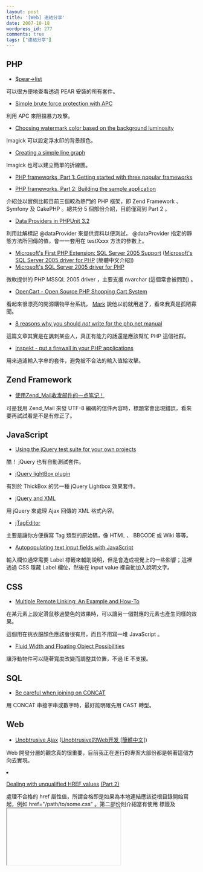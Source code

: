 ```yaml
---
layout: post
title: '[Web] 連結分享'
date: 2007-10-18
wordpress_id: 277
comments: true
tags: ["連結分享"]
---
```


<!--more-->

## PHP

* [$pear->list](http://xn--9bi.net/2007/10/13/pear-list/)

可以很方便地查看透過 PEAR 安裝的所有套件。

* [Simple brute force protection with APC](http://blog.adaniels.nl/?p=57)

利用 APC 來阻擋暴力攻擊。

* [Choosing watermark color based on the background luminosity](http://valokuva.org/?p=59)

Imagick 可以設定浮水印的背景顏色。

* [Creating a simple line graph](http://valokuva.org/?p=60)

Imagick 也可以建立簡單的折線圖。

* [PHP frameworks, Part 1: Getting started with three popular frameworks](http://www.ibm.com/developerworks/library/os-php-fwk1/index.html?ca=drs-)

* [PHP frameworks, Part 2: Building the sample application](http://www.ibm.com/developerworks/library/os-php-fwk2/index.html?ca=drs-)

介紹並以實例比較目前三個較為熱門的 PHP 框架，即 Zend Framework 、 Symfony 及 CakePHP 。總共分 5 個部份介紹，目前僅寫到 Part 2 。

* [Data Providers in PHPUnit 3.2](http://sebastian-bergmann.de/archives/702-Data-Providers-in-PHPUnit-3.2.html)

利用註解標記 @dataProvider 來提供資料以便測試， @dataProvider 指定的靜態方法所回傳的值，會一一套用在 testXxxx 方法的參數上。

* [Microsoft's First PHP Extension: SQL Server 2005 Support](http://blog.stuartherbert.com/php/2007/10/16/microsofts-first-php-extension-sql-server-2005-support/) ([Microsoft's SQL Server 2005 driver for PHP](http://www.sofee.cn/blog/2007/10/16/125/) [簡體中文介紹])
* [Microsoft's SQL Server 2005 driver for PHP](http://www.alexatnet.com/node/93)

微軟提供的 PHP MSSQL 2005 driver ，主要支援 nvarchar (這個常會被問到) 。

* [OpenCart - Open Source PHP Shopping Cart System](http://www.webappers.com/2007/10/17/opencart-open-source-php-shopping-cart-system/)

看起來很漂亮的開源購物平台系統， [Mark](http://blog.markplace.net/) 說他以前就用過了，看來我真是孤陋寡聞。

* [8 reasons why you should *not* write for the php.net manual](http://bjori.blogspot.com/2007/10/8-reasons-why-you-should-not-write-for.html)

這篇文章其實是在諷刺某些人，真正有能力的話還是應該幫忙 PHP 這個社群。

* [Inspekt - put a firewall in your PHP applications](http://www.sanisoft.com/blog/2007/10/15/inspekt-put-a-firewall-in-your-php-applications/)

用來過濾輸入字串的套件，避免被不合法的輸入值給攻擊。



## Zend Framework

* [使用Zend_Mail收发邮件的一点笔记！](http://hi.baidu.com/zhangsilly/blog/item/5088742d56487137359bf753.html)

可是我用 Zend_Mail 來發 UTF-8 編碼的信件內容時，標題常會出現錯誤，看來要再試試看是不是有修正了。



## JavaScript

* [Using the jQuery test suite for your own projects](http://dev.jquery.com/wiki/DevelopersGuide)

酷！ jQuery 也有自動測試套件。

* [jQuery lightBox plugin](http://leandrovieira.com/projects/jquery/lightbox/)

有別於 ThickBox 的另一種 jQuery Lightbox 效果套件。

* [jQuery and XML](http://www.xml.com/pub/a/2007/10/10/jquery-and-xml.html)

用 jQuery 來處理 Ajax 回傳的 XML 格式內容。

* [jTagEditor](http://www.jaysalvat.com/jquery/jtageditor/)

主要是讓你方便撰寫 Tag 類型的原始碼，像 HTML 、 BBCODE 或 Wiki 等等。

* [Autopopulating text input fields with JavaScript](http://www.456bereastreet.com/archive/200710/autopopulating_text_input_fields_with_javascript/)

輸入欄位通常需要 Label 標籤來輔助說明，但是會造成視覺上的一些影響；這裡透過 CSS 隱藏 Label 欄位，然後在 input value 裡自動加入說明文字。



## CSS

* [Multiple Remote Linking: An Example and How-To](http://css-tricks.com/multiple-remote-linking-an-example-and-how-to/)

在某元素上設定滑鼠移過變色的效果時，可以讓另一個對應的元素也產生同樣的效果。

這個用在挑衣服顏色應該會很有用，而且不用寫一堆 JavaScript 。

* [Fluid Width and Floating Object Possibilities](http://css-tricks.com/fluid-width-and-floating-object-possibilities/)

讓浮動物件可以隨著寬度改變而調整其位置，不過 IE 不支援。



## SQL

* [Be careful when joining on CONCAT](http://www.mysqlperformanceblog.com/2007/10/16/be-careful-when-joining-on-concat/)

用 CONCAT 串接字串或數字時，最好能明確先用 CAST 轉型。



## Web

* [Unobtrusive Ajax](http://www.thefutureoftheweb.com/talks/2006-10-ajax-experience/slides/) ([Unobtrusive的Web开发 [簡體中文]](http://www.marchbox.com/blog/unobtrusive-web-development/))

Web 開發分層的觀念真的很重要，目前我正在進行的專案大部份都是朝著這個方向去實現。

<li>

[Dealing with unqualified HREF values](http://www.sitepoint.com/blogs/2007/08/10/dealing-with-unqualified-href-values) [(Part 2) ](http://www.sitepoint.com/blogs/2007/10/17/dealing-with-unqualified-href-values-part-2/)

處理不合格的 href 屬性值，所謂合格即是如果為本地連結應該從根目錄開始寫起，例如 href="/path/to/some.css" 。第二部份則介紹當有使用 <base> 標籤及 <iframe> 標籤時該怎麼處理。底下有個高手提供了一個更簡單的方法，就是透過 img 標籤來產生絕對路徑。
</li>
* [MultiPowUpload - flash file uploader](http://www.element-it.com/MultiPowUpload.aspx)

免費的 Flash 檔案上傳元件，可以顯示上傳進度及設定可上傳的檔案格式。

*

[Best Practices For Bulletproof E-Mail Delivery](http://www.smashingmagazine.com/2007/10/16/best-practices-for-bulletproof-e-mail-delivery/)

發送 Email 的一些訣竅，諸如：

* Avoid follow-ups, ask for a brief feedback - one word "soon" is enough. (避免直接在信件中使用追蹤技術，而是請收件人做個簡單的回應)
* Don't attach large files to your first e-mail (不要在第一次發信時就夾帶大型檔案)
* Use a consistent senders' name and email. (使用一致的姓名及 Email 來寄信，免得別人找不到你)
* Never put a link before important information. (別在重要訊息前放置一個連結，免得收信人遺漏這個訊息)
* Snail mail is bulletproof. (真的很重要的訊息可以考慮再補寄一份真正的郵件)
* Avoid fictional or irrelevant sender's name. (避免虛構或不相干的寄件人姓名)




## Programming

* [框架與開發](http://mk.netgenes.org/archives/644/)

作者所期望的方式，看來 PHP 都能完成，尤其是第 10 點。

* [推荐:PHP编辑器常用的几种字体下载](http://phpv.net/html/1575.html)

這些字都很漂亮，可是我每次搭配中文字一起顯示時就是會有問題 (ZDE &amp; Dreamweaver) ，真不知道該怎麼解決。



## Software

* [WAPT - Performance and Stress Testing for Web Application](http://www.webappers.com/2007/10/14/performance-and-stress-testing-for-web-application/)

替 Web 應用程式做最佳化及壓力測試的工具，但這是要錢的。



